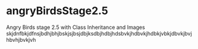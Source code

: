 # angryBirdsStage2.5
Angry Birds stage 2.5 with Class Inheritance and Images
skjdnfbkjdfnsjbdhjbhjbskjsjbsjdbjksdbjhdbjhdsbvkjhdbvkjhdbkjvbkjdbvkjbvjhbvhjbvkjvh